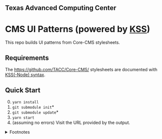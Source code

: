 ## Texas Advanced Computing Center
# CMS UI Patterns (powered by [KSS](https://kss-node.github.io/kss-node/))

This repo builds UI patterns from Core-CMS stylesheets.

## Requirements

The https://github.com/TACC/Core-CMS/ stylesheets are documented with [KSS(-Node) syntax](https://github.com/kss-node/kss/blob/spec/SPEC.md).

## Quick Start

0. `yarn install`
1. `git submodule init`\*
2. `git submodule update`\*
3. `yarn start`
4. (assuming no errors) Visit the URL provided by the output.

<details><summary>Footnotes</summary>

\* Git submodule (at least alone) may not be an ideal solution for acquiring Core-CMS stylesheets, because it requires a manual update to retrieve different styles.

</details>
